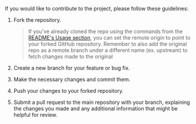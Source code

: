 If you would like to contribute to the project, please follow these guidelines:

1. Fork the repository.
   > If you've already cloned the repo using the commands from the [README's Usage section](./README.md#usage), you can set the remote origin to point to your forked GitHub repository.
   > Remember to also add the original repo as a remote branch under a different name (ex. upstream) to fetch changes made to the original
2. Create a new branch for your feature or bug fix.

3. Make the necessary changes and commit them.

4. Push your changes to your forked repository.

5. Submit a pull request to the main repository with your branch, explaining the changes you made and any additional information that might be helpful for review.
